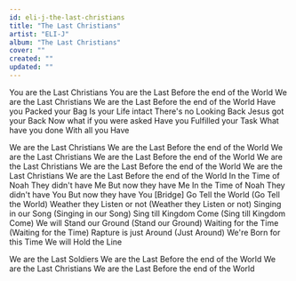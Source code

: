 ```yaml
---
id: eli-j-the-last-christians
title: "The Last Christians"
artist: "ELI-J"
album: "The Last Christians"
cover: ""
created: ""
updated: ""
---
```


You are the Last Christians
You are the Last
Before the end of the World
We are the Last Christians
We are the Last
Before the end of the World
Have you Packed your Bag
Is your Life intact
There's no Looking Back
Jesus got your Back
Now what if you were asked
Have you Fulfilled your Task
What have you done
With all you Have

We are the Last Christians
We are the Last
Before the end of the World
We are the Last Christians
We are the Last
Before the end of the World
We are the Last Christians
We are the Last
Before the end of the World
We are the Last Christians
We are the Last
Before the end of the World
In the Time of Noah
They didn't have Me
But now they have Me
In the Time of Noah
They didn't have You
But now they have You
[Bridge]
Go Tell the World
(Go Tell the World)
Weather they Listen or not
(Weather they Listen or not)
Singing in our Song
(Singing in our Song)
Sing till Kingdom Come
(Sing till Kingdom Come)
We will Stand our Ground
(Stand our Ground)
Waiting for the Time
(Waiting for the Time)
Rapture is just Around (Just Around)
We're Born for this Time
We will Hold the Line

We are the Last Soldiers
We are the Last
Before the end of the World
We are the Last Christians
We are the Last
Before the end of the World